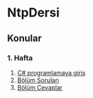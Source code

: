# NtpDersi

## Konular ##
### 1. Hafta ###
1. [C# programlamaya giriş](https://github.com/sahinmansuroglu/NtpDersi/blob/main/1_Hafta_Ders.md)
2. [Bölüm Soruları](https://github.com/sahinmansuroglu/NtpDersi/blob/main/1_Hafta_Sorular.pdf) 
3. [Bölüm Cevaplar](https://github.com/sahinmansuroglu/NtpDersi/blob/main/1_Hafta__Cevaplar.md) 
